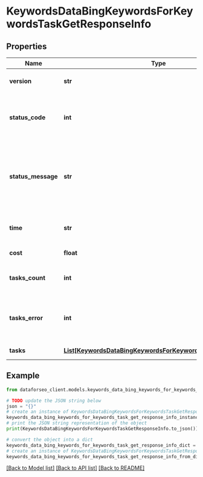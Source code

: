 # KeywordsDataBingKeywordsForKeywordsTaskGetResponseInfo


## Properties

Name | Type | Description | Notes
------------ | ------------- | ------------- | -------------
**version** | **str** | the current version of the API | [optional] 
**status_code** | **int** | general status code you can find the full list of the response codes here | [optional] 
**status_message** | **str** | general informational message you can find the full list of general informational messages here | [optional] 
**time** | **str** | total execution time, seconds | [optional] 
**cost** | **float** | total tasks cost, USD | [optional] 
**tasks_count** | **int** | the number of tasks in the tasks array | [optional] 
**tasks_error** | **int** | the number of tasks in the tasks array returned with an error | [optional] 
**tasks** | [**List[KeywordsDataBingKeywordsForKeywordsTaskGetTaskInfo]**](KeywordsDataBingKeywordsForKeywordsTaskGetTaskInfo.md) | array of tasks | [optional] 

## Example

```python
from dataforseo_client.models.keywords_data_bing_keywords_for_keywords_task_get_response_info import KeywordsDataBingKeywordsForKeywordsTaskGetResponseInfo

# TODO update the JSON string below
json = "{}"
# create an instance of KeywordsDataBingKeywordsForKeywordsTaskGetResponseInfo from a JSON string
keywords_data_bing_keywords_for_keywords_task_get_response_info_instance = KeywordsDataBingKeywordsForKeywordsTaskGetResponseInfo.from_json(json)
# print the JSON string representation of the object
print(KeywordsDataBingKeywordsForKeywordsTaskGetResponseInfo.to_json())

# convert the object into a dict
keywords_data_bing_keywords_for_keywords_task_get_response_info_dict = keywords_data_bing_keywords_for_keywords_task_get_response_info_instance.to_dict()
# create an instance of KeywordsDataBingKeywordsForKeywordsTaskGetResponseInfo from a dict
keywords_data_bing_keywords_for_keywords_task_get_response_info_from_dict = KeywordsDataBingKeywordsForKeywordsTaskGetResponseInfo.from_dict(keywords_data_bing_keywords_for_keywords_task_get_response_info_dict)
```
[[Back to Model list]](../README.md#documentation-for-models) [[Back to API list]](../README.md#documentation-for-api-endpoints) [[Back to README]](../README.md)


